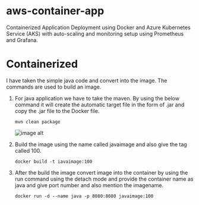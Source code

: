 # aws-container-app
Containerized Application Deployment using Docker and Azure Kubernetes Service (AKS) with auto-scaling and monitoring setup using Prometheus and Grafana.
# Containerized
I have taken the simple java code and convert into the image.
The commands are used to build an image.
1) For java application we have to take the maven. By using the below command it will create the automatic target file  in the form of .jar and copy the .jar file to the Docker file.
   ```
   mvn clean package
    ```
   ![image alt](https://github.com/pavithra-dev2003/aws-container-app/blob/main/Screenshot%202025-09-13%20235118.png?raw=true)
















   
2) Build the image using the name called javaimage and also give the tag called 100.
   ```
   docker build -t iavaimage:100
   ```
3) After the build the image convert image into the container by using the run command using the detach mode and provide the container name as java and give port number and also mention the imagename.
   ```
   docker run -d --name java -p 8080:8080 javaimage:100
   ```
   

